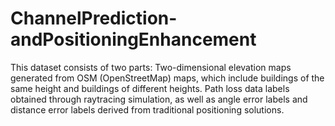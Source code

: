 # ChannelPrediction-andPositioningEnhancement
This dataset consists of two parts:
Two-dimensional elevation maps generated from OSM (OpenStreetMap) maps, which include buildings of the same height and buildings of different heights.
Path loss data labels obtained through raytracing simulation, as well as angle error labels and distance error labels derived from traditional positioning solutions.
